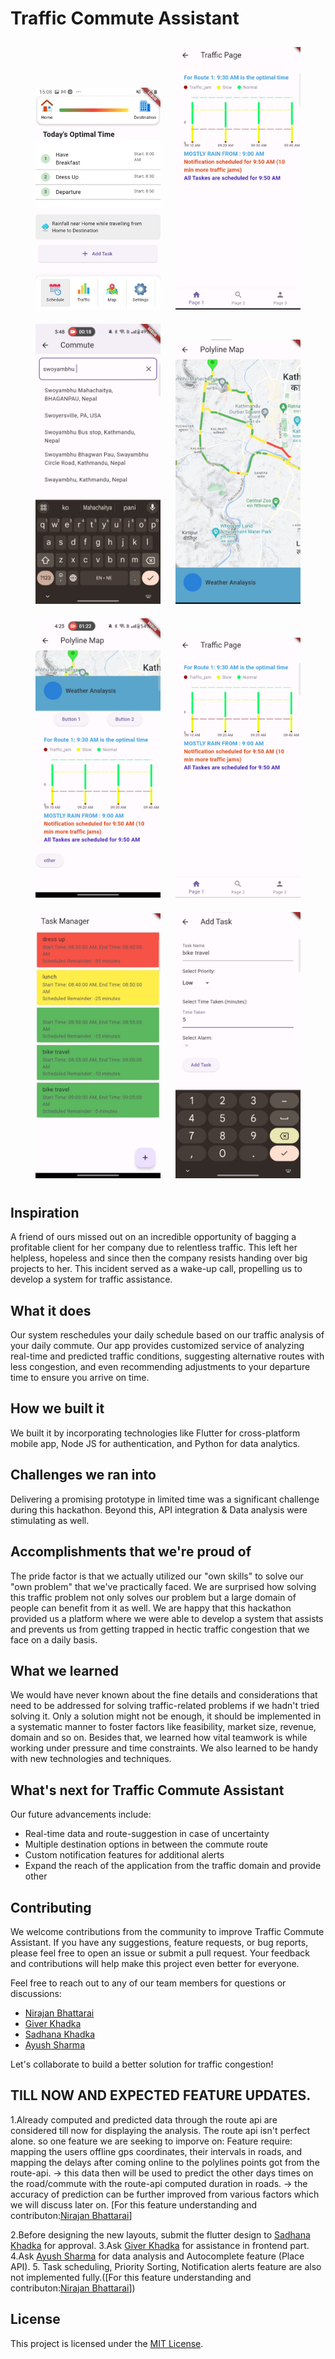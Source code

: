 # Traffic Commute Assistant
<div align="center">
    <img src="assets/icons/pho0.jpg" width="200" alt="Photo 0" style="display:inline-block; margin: 10px;">
    <img src="assets/icons/pho1.jpeg" width="200" alt="Photo 1" style="display:inline-block; margin: 10px;">
    <img src="assets/icons/pho2.jpeg" width="200" alt="Photo 2" style="display:inline-block; margin: 10px;">
    <img src="assets/icons/pho3.jpeg" width="200" alt="Photo 3" style="display:inline-block; margin: 10px;">
</div>
<div align="center">
    <img src="assets/icons/pho4.jpeg" width="200" alt="Photo 4" style="display:inline-block; margin: 10px;">
    <img src="assets/icons/pho5.jpeg" width="200" alt="Photo 5" style="display:inline-block; margin: 10px;">
    <img src="assets/icons/pho6.jpeg" width="200" alt="Photo 6" style="display:inline-block; margin: 10px;">
    <img src="assets/icons/pho7.jpeg" width="200" alt="Photo 7" style="display:inline-block; margin: 10px;">
</div>

## Inspiration

A friend of ours missed out on an incredible opportunity of bagging a profitable client for her company due to relentless traffic. This left her helpless, hopeless and since then the company resists handing over big projects to her. This incident served as a wake-up call, propelling us to develop a system for traffic assistance.

## What it does

Our system reschedules your daily schedule based on our traffic analysis of your daily commute. Our app provides customized service of analyzing real-time and predicted traffic conditions, suggesting alternative routes with less congestion, and even recommending adjustments to your departure time to ensure you arrive on time.

## How we built it

We built it by incorporating technologies like Flutter for cross-platform mobile app, Node JS for authentication, and Python for data analytics.

## Challenges we ran into

Delivering a promising prototype in limited time was a significant challenge during this hackathon. Beyond this, API integration & Data analysis were stimulating as well.

## Accomplishments that we're proud of

The pride factor is that we actually utilized our "own skills" to solve our "own problem" that we've practically faced. We are surprised how solving this traffic problem not only solves our problem but a large domain of people can benefit from it as well. We are happy that this hackathon provided us a platform where we were able to develop a system that assists and prevents us from getting trapped in hectic traffic congestion that we face on a daily basis.

## What we learned

We would have never known about the fine details and considerations that need to be addressed for solving traffic-related problems if we hadn't tried solving it. Only a solution might not be enough, it should be implemented in a systematic manner to foster factors like feasibility, market size, revenue, domain and so on. Besides that, we learned how vital teamwork is while working under pressure and time constraints. We also learned to be handy with new technologies and techniques.

## What's next for Traffic Commute Assistant

Our future advancements include:

- Real-time data and route-suggestion in case of uncertainty
- Multiple destination options in between the commute route
- Custom notification features for additional alerts
- Expand the reach of the application from the traffic domain and provide other

## Contributing

We welcome contributions from the community to improve Traffic Commute Assistant. If you have any suggestions, feature requests, or bug reports, please feel free to open an issue or submit a pull request. Your feedback and contributions will help make this project even better for everyone.

Feel free to reach out to any of our team members for questions or discussions:

- [Nirajan Bhattarai](https://github.com/Nirajan1-droid)
- [Giver Khadka](https://github.com/giver-kdk)
- [Sadhana Khadka](https://github.com/SadhanaKhadka)
- [Ayush Sharma](https://github.com/Ayushkkkkkkk)

Let's collaborate to build a better solution for traffic congestion!
## TILL NOW AND EXPECTED FEATURE UPDATES.
1.Already computed and predicted  data through the route api are considered till now for displaying the analysis.
The route api isn't perfect alone. so one feature we are seeking to imporve on:
Feature require: mapping the users offline gps coordinates, their intervals in roads, and mapping the delays after coming online to the polylines points got from the route-api.
            -> this data then will be used to predict the other days times on the road/commute with the route-api computed duration in roads.
            -> the accuracy of prediction can be further improved from various factors which we will discuss later on.
[For this feature understanding and contributon:[Nirajan Bhattarai](https://github.com/Nirajan1-droid)]

2.Before designing the new layouts, submit the flutter design to [Sadhana Khadka](https://github.com/SadhanaKhadka) for approval.
3.Ask [Giver Khadka](https://github.com/giver-kdk) for assistance in frontend part.
4.Ask  [Ayush Sharma](https://github.com/Ayushkkkkkkk) for data analysis and Autocomplete feature (Place API).
5. Task scheduling, Priority Sorting, Notification alerts feature are also not implemented fully.([For this feature understanding and contributon:[Nirajan Bhattarai](https://github.com/Nirajan1-droid)]) 

## License

This project is licensed under the [MIT License](LICENSE).
